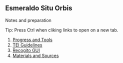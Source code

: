 ## Esmeraldo Situ Orbis
Notes and preparation

Tip: Press Ctrl when cliking links to open on a new tab.

1. [Progress and Tools](01%20ESO%20progress%20and%20tools.md)
2. [TEI Guidelines](02%20ESO%20TEI%20Guidelines.md)
3. [Recogito GUI](03%20Recogito%20gui.md)
4. [Materials and Sources](04%20Material%20and%20Sources.md)
